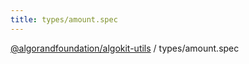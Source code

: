 ```yaml
---
title: types/amount.spec
---
```


[@algorandfoundation/algokit-utils](/reference/algokit-utils-ts/api/readme/) / types/amount.spec
